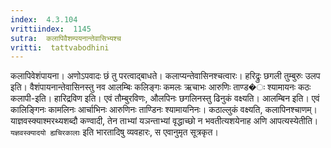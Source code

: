 ```yaml
---
index:  4.3.104
vrittiindex:  1145
sutra:  कलापिवैशम्पयनान्तेवासिभ्यश्च
vritti:  tattvabodhini 
---
```


कलापिवेशंपायना। अणोऽपवादः छं तु परत्वाद्बाधते। कलाप्यन्तेवासिनश्चत्वारः। हरिद्रुः छगली तुम्बुरुः उलप इति। वैशंपायनान्तेवासिनस्तु नव आलम्बिः कलिङ्गः कमलः ऋचाभः आरुणिः ताण्ड�ः श्यामायनः कठः कलापी-इति। हारिद्रविण इति। एवं तौम्बुरविणः, औलपिनः छगलिनस्तु ढिनुकं वक्ष्यति। आलम्बिन इति। एवं कालिङ्गिनः कामलिनः आर्चाभिनः आरुणिनः ताण्डिनः श्यामायनिनः। कठाल्लुकं वक्ष्यति, कलापिनश्चाणम्। याज्ञवस्क्याश्मरथ्यशब्दौ कण्वादी, तेन ताभ्यां यञन्ताभ्यां वृद्धाच्छो न भवतीत्यशयेनाह अणि आपत्यस्येतीति। `यज्ञवस्क्यादयो ह्यचिरकालाः` इति भारतादिषु व्यवहारः, स एवानुमृत सूत्रकृत। 

